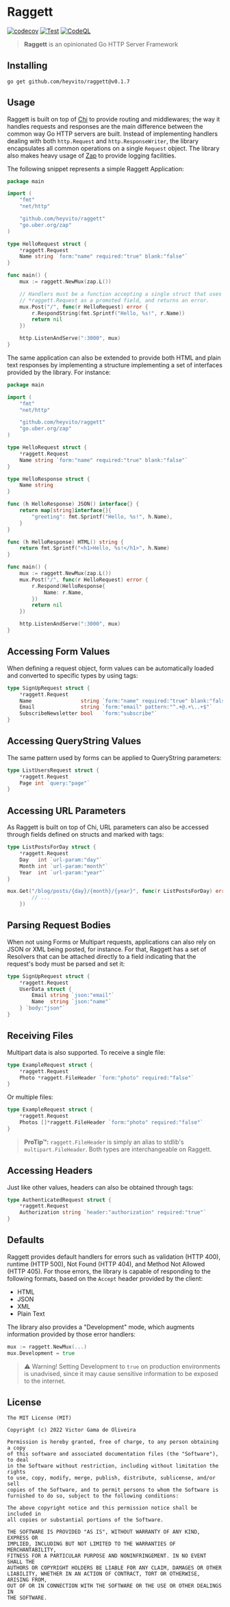 # Raggett
[![codecov](https://codecov.io/gh/heyvito/raggett/branch/master/graph/badge.svg?token=BKKQ5K2FHG)](https://codecov.io/gh/heyvito/raggett)
[![Test](https://github.com/heyvito/raggett/actions/workflows/go.yaml/badge.svg)](https://github.com/heyvito/raggett/actions/workflows/go.yaml)
[![CodeQL](https://github.com/heyvito/raggett/actions/workflows/codeql-analysis.yml/badge.svg)](https://github.com/heyvito/raggett/actions/workflows/codeql-analysis.yml)

> **Raggett** is an opinionated Go HTTP Server Framework

## Installing

```
go get github.com/heyvito/raggett@v0.1.7
```

## Usage

Raggett is built on top of [Chi](https://github.com/go-chi/chi) to provide
routing and middlewares; the way it handles requests and responses are the
main difference between the common way Go HTTP servers are built. Instead of
implementing handlers dealing with both `http.Request` and
`http.ResponseWriter`, the library encapsulates all common operations on a
single `Request` object. The library also makes heavy usage of [Zap](https://github.com/uber-go/zap)
to provide logging facilities.

The following snippet represents a simple Raggett Application:

```go
package main

import (
    "fmt"
    "net/http"

    "github.com/heyvito/raggett"
    "go.uber.org/zap"
)

type HelloRequest struct {
    *raggett.Request
    Name string `form:"name" required:"true" blank:"false"`
}

func main() {
    mux := raggett.NewMux(zap.L())

    // Handlers must be a function accepting a single struct that uses
    // *raggett.Request as a promoted field, and returns an error.
    mux.Post("/", func(r HelloRequest) error {
        r.RespondString(fmt.Sprintf("Hello, %s!", r.Name))
        return nil
    })

    http.ListenAndServe(":3000", mux)
}
```


The same application can also be extended to provide both HTML and plain text
responses by implementing a structure implementing a set of interfaces provided
by the library. For instance:

```go
package main

import (
    "fmt"
    "net/http"

    "github.com/heyvito/raggett"
    "go.uber.org/zap"
)

type HelloRequest struct {
    *raggett.Request
    Name string `form:"name" required:"true" blank:"false"`
}

type HelloResponse struct {
    Name string
}

func (h HelloResponse) JSON() interface{} {
    return map[string]interface{}{
        "greeting": fmt.Sprintf("Hello, %s!", h.Name),
    }
}

func (h HelloResponse) HTML() string {
    return fmt.Sprintf("<h1>Hello, %s!</h1>", h.Name)
}

func main() {
    mux := raggett.NewMux(zap.L())
    mux.Post("/", func(r HelloRequest) error {
        r.Respond(HelloResponse{
            Name: r.Name,
        })
        return nil
    })

    http.ListenAndServe(":3000", mux)
}
```

## Accessing Form Values

When defining a request object, form values can be automatically loaded and
converted to specific types by using tags:

```go
type SignUpRequest struct {
    *raggett.Request
    Name                string `form:"name" required:"true" blank:"false"`
    Email               string `form:"email" pattern:"^.+@.+\..+$"`
    SubscribeNewsletter bool   `form:"subscribe"`
}
```

## Accessing QueryString Values

The same pattern used by forms can be applied to QueryString parameters:

```go
type ListUsersRequest struct {
    *raggett.Request
    Page int `query:"page"`
}
```

## Accessing URL Parameters

As Raggett is built on top of Chi, URL parameters can also be accessed through
fields defined on structs and marked with tags:

```go
type ListPostsForDay struct {
    *raggett.Request
    Day   int `url-param:"day"`
    Month int `url-param:"month"`
    Year  int `url-param:"year"`
}

mux.Get("/blog/posts/{day}/{month}/{year}", func(r ListPostsForDay) error {
        // ...
    })
```

## Parsing Request Bodies
When not using Forms or Multipart requests, applications can also rely on
JSON or XML being posted, for instance. For that, Raggett has a set of Resolvers
that can be attached directly to a field indicating that the request's body
must be parsed and set it:

```go
type SignUpRequest struct {
    *raggett.Request
    UserData struct {
        Email string `json:"email"`
        Name  string `json:"name"`
    } `body:"json"`
}
```

## Receiving Files

Multipart data is also supported. To receive a single file:

```go
type ExampleRequest struct {
    *raggett.Request
    Photo *raggett.FileHeader `form:"photo" required:"false"`
}
```

Or multiple files:

```go
type ExampleRequest struct {
    *raggett.Request
    Photos []*raggett.FileHeader `form:"photo" required:"false"`
}
```

> **ProTip™:** `raggett.FileHeader` is simply an alias to stdlib's
`multipart.FileHeader`. Both types are interchangeable on Raggett.


## Accessing Headers
Just like other values, headers can also be obtained through tags:

```go
type AuthenticatedRequest struct {
    *raggett.Request
    Authorization string `header:"authorization" required:"true"`
}
```

## Defaults

Raggett provides default handlers for errors such as validation (HTTP 400),
runtime (HTTP 500), Not Found (HTTP 404), and Method Not Allowed (HTTP 405). For
those errors, the library is capable of responding to the following formats,
based on the `Accept` header provided by the client:

- HTML
- JSON
- XML
- Plain Text

The library also provides a "Development" mode, which augments information
provided by those error handlers:

```go
mux := raggett.NewMux(...)
mux.Development = true
```

> :warning: Warning! Setting Development to `true` on production environments is
unadvised, since it may cause sensitive information to be exposed to the
internet.

## License

```
The MIT License (MIT)

Copyright (c) 2022 Victor Gama de Oliveira

Permission is hereby granted, free of charge, to any person obtaining a copy
of this software and associated documentation files (the "Software"), to deal
in the Software without restriction, including without limitation the rights
to use, copy, modify, merge, publish, distribute, sublicense, and/or sell
copies of the Software, and to permit persons to whom the Software is
furnished to do so, subject to the following conditions:

The above copyright notice and this permission notice shall be included in
all copies or substantial portions of the Software.

THE SOFTWARE IS PROVIDED "AS IS", WITHOUT WARRANTY OF ANY KIND, EXPRESS OR
IMPLIED, INCLUDING BUT NOT LIMITED TO THE WARRANTIES OF MERCHANTABILITY,
FITNESS FOR A PARTICULAR PURPOSE AND NONINFRINGEMENT. IN NO EVENT SHALL THE
AUTHORS OR COPYRIGHT HOLDERS BE LIABLE FOR ANY CLAIM, DAMAGES OR OTHER
LIABILITY, WHETHER IN AN ACTION OF CONTRACT, TORT OR OTHERWISE, ARISING FROM,
OUT OF OR IN CONNECTION WITH THE SOFTWARE OR THE USE OR OTHER DEALINGS IN
THE SOFTWARE.
```
